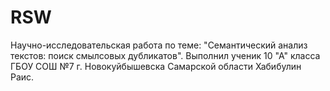 # RSW
Научно-исследовательская работа по теме: "Семантический анализ текстов: поиск смылсовых дубликатов". 
Выполнил ученик 10 "А" класса ГБОУ СОШ №7 г. Новокуйбышевска Самарской области Хабибулин Раис.
